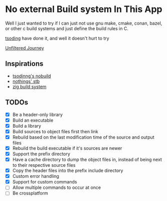 # No external Build system In This App

Well I just wanted to try if I can just not use gnu make, cmake, conan, bazel,
or other c build systems and just define the build rules in C.

[tsoding](https://github.com/tsoding) have done it, and well it doesn't hurt to
try

[Unfiltered Journey](https://www.youtube.com/watch?v=3WnfNWqSwLg&list=PLtBi6iGOJtqg4Aimt-C-vYChz6_boprmp&pp=gAQBiAQB)

## Inspirations
-   [tsodinng's nobuild](https://github.com/tsoding/nobuild)
-   [nothings' stb](https://github.com/nothings/stb)
-   [zig build system](https://ziglang.org/learn/build-system/)

## TODOs

-   [x] Be a header-only library
-   [x] Build an executable
-   [x] Build a library
-   [x] Build sources to object files first then link
-   [x] Rebuild based on the last modification time of the source and output
        files
-   [x] Rebuild the build executable if it's sources are newer
-   [x] Support the prefix directory
-   [x] Have a cache directory to dump the object files in, instead of being
        next to their respective source files
-   [x] Copy the header files into the prefix include directory
-   [x] Custom error handling
-   [x] Support for custom commands
-   [ ] Allow multiple commands to occur at once
-   [ ] Be crossplatform
